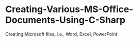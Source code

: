 # Creating-Various-MS-Office-Documents-Using-C-Sharp
Creating Microsoft files, i.e., Word, Excel, PowerPoint
